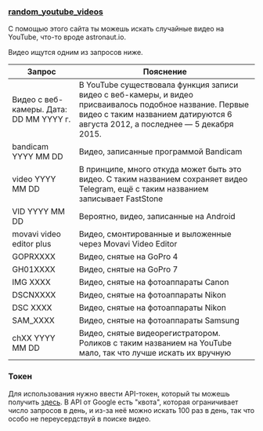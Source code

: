 ### [random_youtube_videos](https://mrilyew.github.io/random_camera_videos_youtube)

С помощью этого сайта ты можешь искать случайные видео на YouTube, что-то вроде astronaut.io. 

Видео ищутся одним из запросов ниже.

|Запрос|Пояснение|
|-------------|-------------|
|Видео с веб-камеры. Дата: DD MM YYYY г.|В YouTube существовала функция записи видео с веб-камеры, и видео присваивалось подобное название. Первые видео с таким названием датируются 6 августа 2012, а последнее — 5 декабря 2015.|
|bandicam YYYY MM DD|Видео, записанные программой Bandicam|
|video YYYY MM DD|В принципе, много откуда может быть это видео. С таким названием сохраняет видео Telegram, ещё с таким названием записывает FastStone|
|VID YYYY MM DD|Вероятно, видео, записанные на Android|
|movavi video editor plus|Видео, смонтированные и выложенные через Movavi Video Editor|
|GOPRXXXX|Видео, снятые на GoPro 4|
|GH01XXXX|Видео, снятые на GoPro 7|
|IMG XXXX|Видео, снятые на фотоаппараты Canon|
|DSCNXXXX|Видео, снятые на фотоаппараты Nikon|
|DSC XXXX|Видео, снятые на фотоаппараты Nikon|
|SAM_XXXX|Видео, снятые на фотоаппараты Samsung|
|chXX YYYY MM DD|Видео, снятые видеорегистратором. Роликов с таким названием на YouTube мало, так что лучше искать их вручную|

### Токен

Для использования нужно ввести API-токен, который ты можешь получить [здесь](https://console.cloud.google.com/apis/dashboard). В API от Google есть "квота", которая ограничивает число запросов в день, и из-за неё можно искать 100 раз в день, так что особо не переусердствуй в поиске видео.

